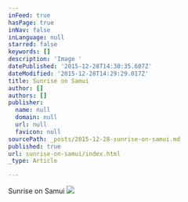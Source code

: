 ```yaml
---
inFeed: true
hasPage: true
inNav: false
inLanguage: null
starred: false
keywords: []
description: 'Image '
datePublished: '2015-12-28T14:30:35.607Z'
dateModified: '2015-12-28T14:29:29.017Z'
title: Sunrise on Samui
author: []
authors: []
publisher:
  name: null
  domain: null
  url: null
  favicon: null
sourcePath: _posts/2015-12-28-sunrise-on-samui.md
published: true
url: sunrise-on-samui/index.html
_type: Article

---
```

Sunrise on Samui
![](https://the-grid-user-content.s3-us-west-2.amazonaws.com/25ca9e37-afbc-4707-b9c3-04274ec4006d.jpg)